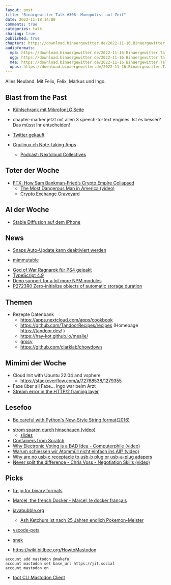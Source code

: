 ```yaml
---
layout: post
title: "Binärgewitter Talk #306: Monopolist auf Zeit"
date: 2022-11-18 14:00
comments: true
categories: talk
sharing: true
published: true
chapters: https://download.binaergewitter.de/2022-11-16.Binaergewitter.Talk.306.chapters.txt
audioformats:
  mp3: https://download.binaergewitter.de/2022-11-16.Binaergewitter.Talk.306.mp3
  ogg: https://download.binaergewitter.de/2022-11-16.Binaergewitter.Talk.306.ogg
  m4a: https://download.binaergewitter.de/2022-11-16.Binaergewitter.Talk.306.m4a
  opus: https://download.binaergewitter.de/2022-11-16.Binaergewitter.Talk.306.opus
---
```

Alles Neuland.
Mit Felix, Felix, Markus und Ingo.

## Blast from the Past

- [Kühlschrank mit Mikrofon]( https://blog.binaergewitter.de/2022/11/08/binaegewitter-talk-number-305-python311-for-workgroups#isso-2212 )[LG Seite]( https://www.lg.com/de/microsites/losungen/kuhlschrank/wie-kann-man-die-funktionalitat-von-door-in-door-nutzen-und-warten.page )
- chapter-marker jetzt mit allen 3 speech-to-text engines. Ist es besser? Das müsst Ihr entscheiden!
- [Twitter gekauft](https://cultur.social/@marcuwekling/109347512624356611 )
- [Gnulinux.ch Note-taking Apps](https://gnulinux.ch/tag/serie )

    - [Podcast: Nextcloud Collectives](https://nextcloud.com/blog/nextcloud-podcast-15-interview-about-collectives-app-and-prototype-fund/ )


## Toter der Woche
- [FTX: How Sam Bankman-Fried’s Crypto Empire Collapsed](https://www.nytimes.com/2022/11/14/technology/ftx-sam-bankman-fried-crypto-bankruptcy.html)
  * [The Most Dangerous Man in America (video)](https://www.youtube.com/watch?v=a5vT3zF0h7U)
  * [Crypto Exchange Graveyard]( https://www.cryptowisser.com/exchange-graveyard/ )

## AI der Woche
* [Stable Diffusion auf dem iPhone]( https://arstechnica.com/information-technology/2022/11/stable-diffusion-in-your-pocket-draw-things-brings-ai-images-to-iphone/ )

## News
* [Snaps Auto-Update kann deaktiviert werden]( https://merlijn.sebrechts.be/blog/2022-11-10-turn-off-snap-updates/ )
- [mimmutable]( https://marc.info/?l=openbsd-tech&m=166203784715942 )
* [God of War Ragnarok für PS4 geleakt]( https://wololo.net/2022/11/11/ps4-god-of-war-ragnarok-available-day-1-on-piracy-platforms/ )
* [TypeScript 4.9]( https://devblogs.microsoft.com/typescript/announcing-typescript-4-9/ )
* [Deno support for a lot more NPM modules]( https://deno.com/blog/v1.28 )
* [P2723R0 Zero-initialize objects of automatic storage duration]( https://isocpp.org/files/papers/P2723R0.html )

## Themen

- Rezepte Datenbank
  * https://apps.nextcloud.com/apps/cookbook
  * https://github.com/TandoorRecipes/recipes (Homepage https://tandoor.dev/ )
  * https://hay-kot.github.io/mealie/
  * [grocy]( https://grocy.info/de )
  * https://github.com/clarklab/chowdown

## Mimimi der Woche
- Cloud Init with Ubuntu 22.04 and vsphere
  * https://stackoverflow.com/a/72768538/1279355
- Faxe über all Faxe... Ingo war beim Arzt
- [Stream error in the HTTP/2 framing layer]( https://github.com/Binaergewitter/serious-bg/issues/399 )

## Lesefoo
* [Be careful with Python's New-Style String format(2016)]( https://lucumr.pocoo.org/2016/12/29/careful-with-str-format/ )
- [strom sparen durch hinschauen (video)]( https://www.youtube.com/watch?v=N3LarQL5v2Q )
  * [slides](https://docs.google.com/presentation/d/184X4xSbmRwl4-OcKr8bRyxsLmbJr90qoXdw2YUZH5jw/edit#slide=id.g3ecc1a413f_0_195 )
- [Containers from Scratch]( https://ericchiang.github.io/post/containers-from-scratch/ )
- [Why Electronic Voting is a BAD Idea - Computerphile (video)]( https://www.youtube.com/watch?v=w3_0x6oaDmI )
- [Warum schiessen wir Atommüll nicht einfach ins All? (video)]( https://www.youtube.com/watch?v=awwCj4NnGdk )
- [Why are no usb-c receptacle to usb-b plug or usb-a-plug adapers]( https://medium.com/@leung.benson/why-are-there-no-usb-c-receptacle-to-usb-b-plug-or-usb-a-plug-adapters-f97736bb62be )
- [Never split the difference - Chris Voss - Negotiation Skills (video)]( https://www.youtube.com/watch?v=guZa7mQV1l0 )

## Picks
- [fq: jq for binary formats]( https://github.com/wader/fq/ )
- [Marcel, the french Docker - Marcel, le docker français]( https://github.com/brouberol/marcel )
- [javabubble.org]( https://javabubble.org )
  - [Ash Ketchum ist nach 25 Jahren endlich Pokemon-Meister]( https://www.npr.org/2022/11/13/1136294515/pokemon-world-championship-ash-ketchum-25-years-later )
- [vscode-pets](https://marketplace.visualstudio.com/items?itemName=tonybaloney.vscode-pets)
- [snek]( https://www.youtube.com/watch?v=0arsPXEaIUY )

- https://wiki.bitlbee.org/HowtoMastodon
```
account add mastodon @makefu
account mastodon set base_url https://jit.social
account mastodon on
```

- [toot CLI Mastodon Client]( https://github.com/ihabunek/toot )
